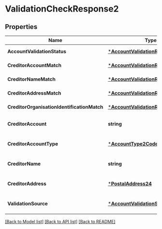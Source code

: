 # ValidationCheckResponse2

## Properties
Name | Type | Description | Notes
------------ | ------------- | ------------- | -------------
**AccountValidationStatus** | [***AccountValidationResponse3Code**](AccountValidationResponse3Code.md) |  | [default to null]
**CreditorAccountMatch** | [***AccountValidationResponse2Code**](AccountValidationResponse2Code.md) |  | [default to null]
**CreditorNameMatch** | [***AccountValidationResponse4Code**](AccountValidationResponse4Code.md) |  | [default to null]
**CreditorAddressMatch** | [***AccountValidationResponse1Code**](AccountValidationResponse1Code.md) |  | [default to null]
**CreditorOrganisationIdentificationMatch** | [***AccountValidationResponse1Code**](AccountValidationResponse1Code.md) |  | [default to null]
**CreditorAccount** | **string** |  | [optional] [default to null]
**CreditorAccountType** | [***AccountType2Code**](AccountType2Code.md) |  | [optional] [default to null]
**CreditorName** | **string** |  | [optional] [default to null]
**CreditorAddress** | [***PostalAddress24**](PostalAddress24.md) |  | [optional] [default to null]
**ValidationSource** | [***AccountValidationSource1Code**](AccountValidationSource1Code.md) |  | [optional] [default to null]

[[Back to Model list]](../README.md#documentation-for-models) [[Back to API list]](../README.md#documentation-for-api-endpoints) [[Back to README]](../README.md)

